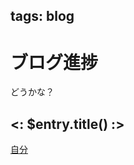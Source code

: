 tags: blog
---
# ブログ進捗

どうかな？

<h2><: $entry.title() :></h2>

[自分](<: uri_for($entry.entry_path()) :>)
